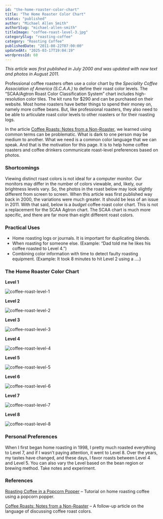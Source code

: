 ```yaml
---
id: "the-home-roaster-color-chart"
title: "The Home Roaster Color Chart"
status: "published"
author: "Michael Allen Smith"
authorSlug: "michael-allen-smith"
titleImage: "coffee-roast-level-3.jpg"
categorySlug: "roasting-coffee"
category: "Roasting Coffee"
publishedDate: "2011-08-22T07:00:00"
updatedAt: "2025-03-17T19:04:19"
wordpressId: 60
---
```


*This article was first published in July 2000 and was updated with new text and photos in August 2011.*

Professional coffee roasters often use a color chart by the *Speciality Coffee Association of America (S.C.A.A.)* to define their roast color levels. The “SCAA/Agtron Roast Color Classification System” chart includes high-resolution color tiles. The kit runs for $290 and can be purchased on their website. Most home roasters have better things to spend their money on, namely more coffee beans. But, like professional roasters, they also need to be able to articulate roast color levels to other roasters or for their roasting logs.

In the article [Coffee Roasts: Notes from a Non-Roaster](http://ineedcoffee.com/coffee-roasts-notes-from-a-non-roaster/), we learned using common terms can be problematic. What is dark to one person may be medium to another. What we need is a common color language that we can speak. And that is the motivation for this page. It is to help home coffee roasters and coffee drinkers communicate roast-level preferences based on photos.

### Shortcomings

Viewing distinct roast colors is not ideal for a computer monitor. Our monitors may differ in the number of colors viewable, and, likely, our brightness levels vary. So, the photos in the roast below may look slightly different from screen to screen. When this article was first published way back in 2000, the variations were much greater. It should be less of an issue in 2011. With that said, below is a *budget* coffee roast color chart. This is not a replacement for the SCAA Agtron chart. The SCAA chart is much more specific, and there are far more than eight different roast colors.

### Practical Uses

-   Home roasting logs or journals. It is important for duplicating blends.
-   When roasting for someone else. (Example: “Dad told me he likes his coffee roasted to Level 4.”)
-   Combining color information with time to detect faulty roasting equipment. (Example: It took 8 minutes to hit Level 2 using a ….)

### The Home Roaster Color Chart

**Level 1**

![coffee-roast-level-1](coffee-roast-level-1.jpg)

**Level 2**

![coffee-roast-level-2](coffee-roast-level-2.jpg)

**Level 3**

![coffee-roast-level-3](coffee-roast-level-3.jpg)

**Level 4**

![coffee-roast-level-4](coffee-roast-level-4.jpg)

**Level 5**

![coffee-roast-level-5](coffee-roast-level-5.jpg)

**Level 6**

![coffee-roast-level-6](coffee-roast-level-6.jpg)

**Level 7**

![coffee-roast-level-7](coffee-roast-level-7.jpg)

**Level 8**

![coffee-roast-level-8](coffee-roast-level-81.jpg)

### Personal Preferences

When I first began home roasting in 1998, I pretty much roasted everything to Level 7, and if I wasn’t paying attention, it went to Level 8. Over the years, my tastes have changed, and these days, I favor roasts between Level 4 and Level 5. You can also vary the Level based on the bean region or brewing method. Take notes and experiment.

### References

[Roasting Coffee in a Popcorn Popper](http://ineedcoffee.com/roasting-coffee-in-a-popcorn-popper/) – Tutorial on home roasting coffee using a popcorn popper.

[Coffee Roasts: Notes from a Non-Roaster](http://ineedcoffee.com/coffee-roasts-notes-from-a-non-roaster/) – A follow-up article on the language of discussing coffee roast colors.
